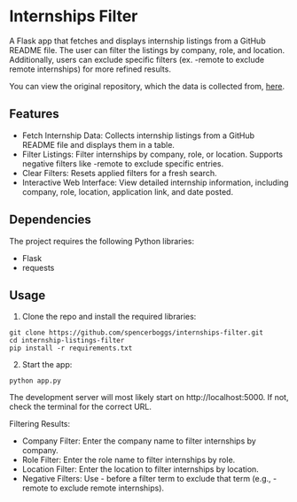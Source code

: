 # Internships Filter
A Flask app that fetches and displays internship listings from a GitHub README file. The user can filter the listings by company, role, and location. Additionally, users can exclude specific filters (ex. -remote to exclude remote internships) for more refined results.

You can view the original repository, which the data is collected from, [here](https://github.com/cvrve/Summer2025-Internships/tree/dev).

## Features
* Fetch Internship Data: Collects internship listings from a GitHub README file and displays them in a table.
* Filter Listings: Filter internships by company, role, or location. Supports negative filters like -remote to exclude specific entries.
* Clear Filters: Resets applied filters for a fresh search.
* Interactive Web Interface: View detailed internship information, including company, role, location, application link, and date posted.

## Dependencies
The project requires the following Python libraries:
* Flask
* requests

## Usage
1. Clone the repo and install the required libraries:
```
git clone https://github.com/spencerboggs/internships-filter.git
cd internship-listings-filter
pip install -r requirements.txt
```
2. Start the app:
```
python app.py
```

The development server will most likely start on http://localhost:5000. If not, check the terminal for the correct URL.

Filtering Results:
* Company Filter: Enter the company name to filter internships by company.
* Role Filter: Enter the role name to filter internships by role.
* Location Filter: Enter the location to filter internships by location.
* Negative Filters: Use - before a filter term to exclude that term (e.g., -remote to exclude remote internships).
